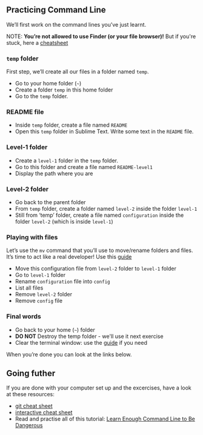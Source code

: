 ## Practicing Command Line

We’ll first work on the command lines you’ve just learnt. 

NOTE: **You’re not allowed to use Finder (or your file browser)!**
But if you're stuck, here a [cheatsheet](gitcheat.md)

### `temp` folder

First step, we’ll create all our files in a folder named `temp`.

- Go to your home folder (`~`)
- Create a folder `temp` in this home folder
- Go to the `temp` folder.

### README file

- Inside `temp` folder, create a file named `README`
- Open this `temp` folder in Sublime Text. Write some text in the `README` file.

### Level-1 folder

- Create a `level-1` folder in the `temp` folder.
- Go to this folder and create a file named `README-level1`
- Display the path where you are

### Level-2 folder

- Go back to the parent folder
- From `temp` folder, create a folder named `level-2` inside the folder `level-1`
- Still from ‘temp’ folder, create a file named `configuration` inside the folder `level-2` (which is inside `level-1`)

### Playing with files

Let’s use the `mv` command that you’ll use to move/rename folders and files.
It’s time to act like a real developer! Use this [guide](terminalcheat.md)

- Move this configuration file from `level-2` folder to `level-1` folder
- Go to `level-1` folder
- Rename `configuration` file into `config`
- List all files
- Remove `level-2` folder
- Remove `config` file

### Final words

- Go back to your home (`~`) folder
- **DO NOT** Destroy the temp folder - we'll use it next exercise
- Clear the terminal window: use the [guide](terminalcheat.md) if you need

When you’re done you can look at the links below.

## Going futher

If you are done with your computer set up and the excercises, have a look at these resources:

- [git cheat sheet](http://rogerdudler.github.io/git-guide/files/git_cheat_sheet.pdf)
- [interactive cheat sheet](http://www.ndpsoftware.com/git-cheatsheet.html)
- Read and practise all of this tutorial: [Learn Enough Command Line to Be Dangerous](http://www.learnenough.com/command-line/)

